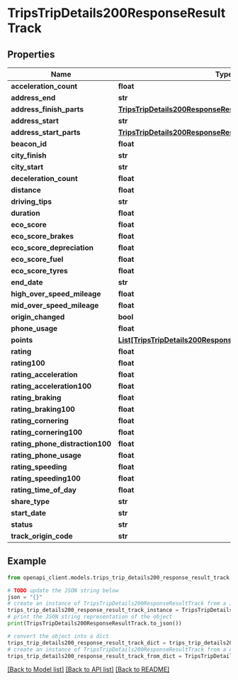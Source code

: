 # TripsTripDetails200ResponseResultTrack


## Properties

Name | Type | Description | Notes
------------ | ------------- | ------------- | -------------
**acceleration_count** | **float** |  | [optional] 
**address_end** | **str** |  | [optional] 
**address_finish_parts** | [**TripsTripDetails200ResponseResultTrackAddressFinishParts**](TripsTripDetails200ResponseResultTrackAddressFinishParts.md) |  | [optional] 
**address_start** | **str** |  | [optional] 
**address_start_parts** | [**TripsTripDetails200ResponseResultTrackAddressFinishParts**](TripsTripDetails200ResponseResultTrackAddressFinishParts.md) |  | [optional] 
**beacon_id** | **float** |  | [optional] 
**city_finish** | **str** |  | [optional] 
**city_start** | **str** |  | [optional] 
**deceleration_count** | **float** |  | [optional] 
**distance** | **float** |  | [optional] 
**driving_tips** | **str** |  | [optional] 
**duration** | **float** |  | [optional] 
**eco_score** | **float** |  | [optional] 
**eco_score_brakes** | **float** |  | [optional] 
**eco_score_depreciation** | **float** |  | [optional] 
**eco_score_fuel** | **float** |  | [optional] 
**eco_score_tyres** | **float** |  | [optional] 
**end_date** | **str** |  | [optional] 
**high_over_speed_mileage** | **float** |  | [optional] 
**mid_over_speed_mileage** | **float** |  | [optional] 
**origin_changed** | **bool** |  | [optional] 
**phone_usage** | **float** |  | [optional] 
**points** | [**List[TripsTripDetails200ResponseResultTrackPointsInner]**](TripsTripDetails200ResponseResultTrackPointsInner.md) |  | [optional] 
**rating** | **float** |  | [optional] 
**rating100** | **float** |  | [optional] 
**rating_acceleration** | **float** |  | [optional] 
**rating_acceleration100** | **float** |  | [optional] 
**rating_braking** | **float** |  | [optional] 
**rating_braking100** | **float** |  | [optional] 
**rating_cornering** | **float** |  | [optional] 
**rating_cornering100** | **float** |  | [optional] 
**rating_phone_distraction100** | **float** |  | [optional] 
**rating_phone_usage** | **float** |  | [optional] 
**rating_speeding** | **float** |  | [optional] 
**rating_speeding100** | **float** |  | [optional] 
**rating_time_of_day** | **float** |  | [optional] 
**share_type** | **str** |  | [optional] 
**start_date** | **str** |  | [optional] 
**status** | **str** |  | [optional] 
**track_origin_code** | **str** |  | [optional] 

## Example

```python
from openapi_client.models.trips_trip_details200_response_result_track import TripsTripDetails200ResponseResultTrack

# TODO update the JSON string below
json = "{}"
# create an instance of TripsTripDetails200ResponseResultTrack from a JSON string
trips_trip_details200_response_result_track_instance = TripsTripDetails200ResponseResultTrack.from_json(json)
# print the JSON string representation of the object
print(TripsTripDetails200ResponseResultTrack.to_json())

# convert the object into a dict
trips_trip_details200_response_result_track_dict = trips_trip_details200_response_result_track_instance.to_dict()
# create an instance of TripsTripDetails200ResponseResultTrack from a dict
trips_trip_details200_response_result_track_from_dict = TripsTripDetails200ResponseResultTrack.from_dict(trips_trip_details200_response_result_track_dict)
```
[[Back to Model list]](../README.md#documentation-for-models) [[Back to API list]](../README.md#documentation-for-api-endpoints) [[Back to README]](../README.md)


